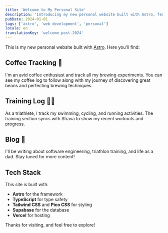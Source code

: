 ```yaml
---
title: 'Welcome to My Personal Site'
description: 'Introducing my new personal website built with Astro, featuring coffee tracking and training logs.'
pubDate: 2024-01-01
tags: ['astro', 'web development', 'personal']
locale: en
translationKey: 'welcome-post-2024'
---
```


This is my new personal website built with [Astro](https://astro.build). Here you'll find:

## Coffee Tracking 🔔

I'm an avid coffee enthusiast and track all my brewing experiments. You can see my coffee log to follow along with my journey of discovering great beans and perfecting brewing techniques.

## Training Log 🏃‍♂️

As a triathlete, I track my swimming, cycling, and running activities. The training section syncs with Strava to show my recent workouts and progress.

## Blog 📝

I'll be writing about software engineering, triathlon training, and life as a dad. Stay tuned for more content!

## Tech Stack

This site is built with:
- **Astro** for the framework
- **TypeScript** for type safety
- **Tailwind CSS** and **Pico CSS** for styling
- **Supabase** for the database
- **Vercel** for hosting

Thanks for visiting, and feel free to explore!